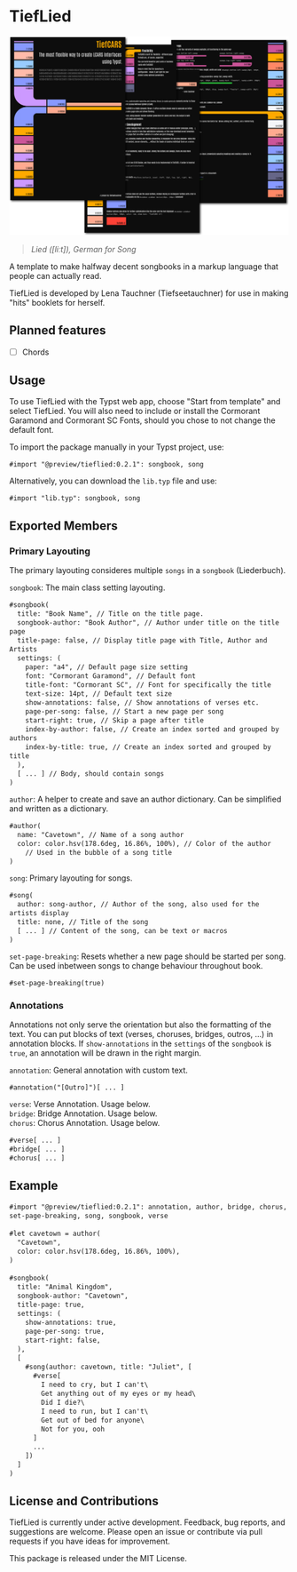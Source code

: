 # TiefLied

![Cover Image](./cover.png)

> _Lied (\[liːt\]), German for Song_

A template to make halfway decent songbooks in a markup language that people can actually read.

TiefLied is developed by Lena Tauchner (Tiefseetauchner) for use in making "hits" booklets for herself.

## Planned features

- [ ] Chords

## Usage

To use TiefLied with the Typst web app, choose "Start from template" and select TiefLied. You will also need to include or install the Cormorant Garamond and Cormorant SC Fonts, should you chose to not change the default font.

To import the package manually in your Typst project, use:

```typst
#import "@preview/tieflied:0.2.1": songbook, song
```

Alternatively, you can download the `lib.typ` file and use:

```typst
#import "lib.typ": songbook, song
```

## Exported Members

### Primary Layouting

The primary layouting consideres multiple `songs` in a `songbook` (Liederbuch).

`songbook`: The main class setting layouting.

```typst
#songbook(
  title: "Book Name", // Title on the title page.
  songbook-author: "Book Author", // Author under title on the title page
  title-page: false, // Display title page with Title, Author and Artists
  settings: (
    paper: "a4", // Default page size setting
    font: "Cormorant Garamond", // Default font
    title-font: "Cormorant SC", // Font for specifically the title
    text-size: 14pt, // Default text size
    show-annotations: false, // Show annotations of verses etc.
    page-per-song: false, // Start a new page per song
    start-right: true, // Skip a page after title
    index-by-author: false, // Create an index sorted and grouped by authors
    index-by-title: true, // Create an index sorted and grouped by title
  ),
  [ ... ] // Body, should contain songs
)
```

`author`: A helper to create and save an author dictionary. Can be simplified and written as a dictionary.

```typst
#author(
  name: "Cavetown", // Name of a song author
  color: color.hsv(178.6deg, 16.86%, 100%), // Color of the author
    // Used in the bubble of a song title
)
```

`song`: Primary layouting for songs.

```typst
#song(
  author: song-author, // Author of the song, also used for the artists display
  title: none, // Title of the song
  [ ... ] // Content of the song, can be text or macros
)
```

`set-page-breaking`: Resets whether a new page should be started per song. Can be used inbetween songs to change behaviour throughout book.

```typst
#set-page-breaking(true)
```

### Annotations

Annotations not only serve the orientation but also the formatting of the text. You can put blocks of text (verses, choruses, bridges, outros, ...) in annotation blocks. If `show-annotations` in the `settings` of the `songbook` is `true`, an annotation will be drawn in the right margin.

`annotation`: General annotation with custom text.

```typst
#annotation("[Outro]")[ ... ]
```

`verse`: Verse Annotation. Usage below.\
`bridge`: Bridge Annotation. Usage below.\
`chorus`: Chorus Annotation. Usage below.

```typst
#verse[ ... ]
#bridge[ ... ]
#chorus[ ... ]
```

## Example

```typst
#import "@preview/tieflied:0.2.1": annotation, author, bridge, chorus, set-page-breaking, song, songbook, verse

#let cavetown = author(
  "Cavetown",
  color: color.hsv(178.6deg, 16.86%, 100%),
)

#songbook(
  title: "Animal Kingdom",
  songbook-author: "Cavetown",
  title-page: true,
  settings: (
    show-annotations: true,
    page-per-song: true,
    start-right: false,
  ),
  [
    #song(author: cavetown, title: "Juliet", [
      #verse[
        I need to cry, but I can't\
        Get anything out of my eyes or my head\
        Did I die?\
        I need to run, but I can't\
        Get out of bed for anyone\
        Not for you, ooh
      ]
      ...
    ])
  ]
)
```

## License and Contributions

TiefLied is currently under active development. Feedback, bug reports, and suggestions are welcome. Please open an issue or contribute via pull requests if you have ideas for improvement.

This package is released under the MIT License.
